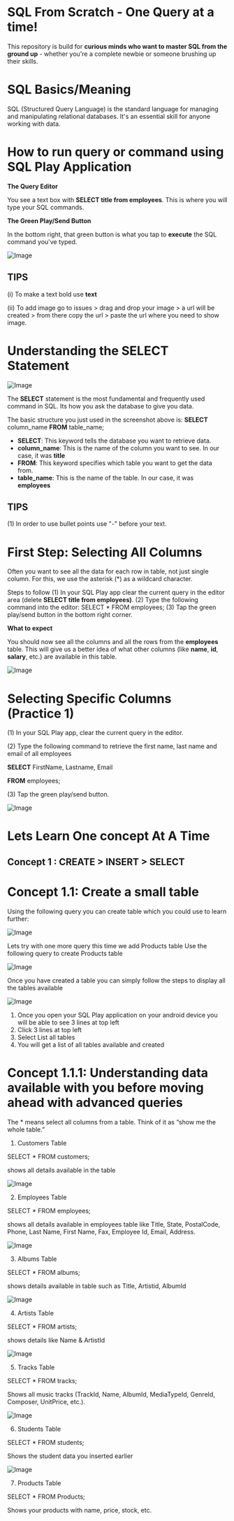 # SQL From Scratch - One Query at a time!
This repository is build for **curious minds who want to master SQL from the ground up** - whether you're a complete newbie or someone brushing up their skills. 

# SQL Basics/Meaning
SQL (Structured Query Language) is the standard language for managing and manipulating relational databases. It's an essential skill for 
anyone working with data. 

# How to run query or command using SQL Play Application

**The Query Editor**

You see a text box with **SELECT title from employees**. This is where you will type your SQL commands. 

**The Green Play/Send Button** 

In the bottom right, that green button is what you tap to **execute** the SQL command you've typed. 

![Image](https://github.com/user-attachments/assets/5d4afc0f-2aa1-48f5-b9ed-84a78aa3db2b)

## TIPS
(i) To make a text bold use **text**

(ii) To add image go to issues > drag and drop your image > a url will be created > from there copy the url > paste the url where you need to show image. 

# Understanding the **SELECT** Statement

![Image](https://github.com/user-attachments/assets/5d4afc0f-2aa1-48f5-b9ed-84a78aa3db2b)


The **SELECT** statement is the most fundamental and frequently used command in SQL. 
Its how you ask the database to give you data. 

The basic structure you just used in the screenshot above is:
**SELECT** column_name
**FROM** table_name;

- **SELECT**: This keyword tells the database you want to retrieve data.
- **column_name**: This is the name of the column you want to see. In our case, it was **title**
- **FROM**: This keyword specifies which table you want to get the data from.
- **table_name**: This is the name of the table. In our case, it was **employees**

## TIPS
(1) In order to use bullet points use "-" before your text.

# First Step: Selecting All Columns

Often you want to see all the data for each row in table, not just single column. 
For this, we use the asterisk (*) as a wildcard character. 

Steps to follow
(1) In your SQL Play app clear the current query in the editor area (delete **SELECT title from employees)**.
(2) Type the following command into the editor:
    SELECT *
    FROM employees;
(3) Tap the green play/send button in the bottom right corner. 

**What to expect**

You should now see all the columns and all the rows from the **employees** table. 
This will give us a better idea of what other columns (like **name**, **id**, **salary**, etc.) are available in this table. 

![Image](https://github.com/user-attachments/assets/1ac66c40-d9ee-4ff4-8d1d-6747d183ce71)

# Selecting Specific Columns (Practice 1)
(1) In your SQL Play app, clear the current query in the editor. 

(2) Type the following command to retrieve the first name, last name and email of all employees

**SELECT** FirstName, Lastname, Email

**FROM** employees;

(3) Tap the green play/send button. 

![Image](https://github.com/user-attachments/assets/b939c0f4-d24f-491e-9bb8-ae91b434ebf1)


# Lets Learn One concept At A Time

## Concept 1 : CREATE > INSERT > SELECT

# Concept 1.1: Create a small table
Using the following query you can create table which you could use to learn further:

![Image](https://github.com/user-attachments/assets/4e7c10f9-e62e-47f5-952d-ad441a0e90bd)

Lets try with one more query this time we add Products table
Use the following query to create Products table

![Image](https://github.com/user-attachments/assets/4ad1e855-8910-4473-8f7e-aac12522b143)

Once you have created a table you can simply follow the steps to display all the tables available

![Image](https://github.com/user-attachments/assets/647b5d82-047f-4030-983d-f4cc03d5d56b)

1. Once you open your SQL Play application on your android device you will be able to see 3 lines at top left
2. Click 3 lines at top left
3. Select List all tables
4. You will get a list of all tables available and created

# Concept 1.1.1: Understanding data available with you before moving ahead with advanced queries

The * means select all columns from a table. Think of it as “show me the whole table.”

1. Customers Table

SELECT * FROM customers;

shows all details available in the table

![Image](https://github.com/user-attachments/assets/79f68713-3148-4358-af94-a517a629650c)

2. Employees Table

SELECT * FROM employees;

shows all details available in employees table like Title, State, PostalCode, Phone, Last Name, First Name, Fax, Employee Id, Email, Address.

![Image](https://github.com/user-attachments/assets/72a6853f-3c57-4b9e-a82a-63b01686b171)

3. Albums Table

SELECT * FROM albums;

shows details available in table such as Title, Artistid, AlbumId

![Image](https://github.com/user-attachments/assets/d0573d43-d072-44a6-b12e-fdc7b1b26ef2)

4. Artists Table

SELECT * FROM artists;

shows details like Name & ArtistId

![Image](https://github.com/user-attachments/assets/8c1483d4-463f-4da7-be66-9212b8804dbe)

5. Tracks Table

SELECT * FROM tracks;

Shows all music tracks (TrackId, Name, AlbumId, MediaTypeId, GenreId, Composer, UnitPrice, etc.).

![Image](https://github.com/user-attachments/assets/7c5856ec-05b4-4d49-9174-631bc19b9554)

6. Students Table

SELECT * FROM students;

Shows the student data you inserted earlier

![Image](https://github.com/user-attachments/assets/d86cd748-f231-4538-bfd3-040672699520)

7. Products Table

SELECT * FROM Products;

Shows your products with name, price, stock, etc.



